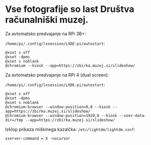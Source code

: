 # Vse fotografije so last Društva računalniški muzej.

Za avtomatsko predvajanje na RPi 3B+:

`/home/pi/.config/lxsession/LXDE-pi/autostart`:
```
@xset s off
@xset -dpms
@xset s noblank
@chromium --kiosk --app=https://zbirka.muzej.si/slideshow/
```

Za avtomatsko predvajanje na RPi 4 (dual screen):

`/home/pi/.config/lxsession/LXDE-pi/autostart`:
```
@xset s off
@xset -dpms
@xset s noblank
@chromium-browser --window-position=0,0 --kiosk --app=https://zbirka.muzej.si/slideshow/
@chromium-browser --window-position=1920,0 --kiosk --user-data-dir=/tmp --app=https://zbirka.muzej.si/slideshow/
```

Izklop prikaza miškinega kazalčka:
`/etc/lightdm/lightdm.conf`:
```
xserver-command = X -nocursor
```

